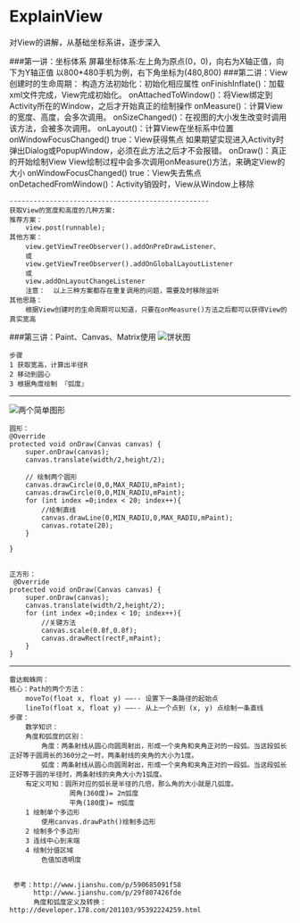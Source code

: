 # ExplainView
对View的讲解，从基础坐标系讲，逐步深入

###第一讲：坐标体系
	屏幕坐标体系:左上角为原点(0，0)，向右为X轴正值，向下为Y轴正值
		以800*480手机为例，右下角坐标为(480,800)
###第二讲：View创建时的生命周期：
	构造方法初始化：初始化相应属性
	onFinishInflate()：加载xml文件完成，View完成初始化。
	onAttachedToWindow()：将View绑定到Activity所在的Window，之后才开始真正的绘制操作
	onMeasure()：计算View的宽度、高度，会多次调用。
	onSizeChanged()：在视图的大小发生改变时调用该方法，会被多次调用。
	onLayout()：计算View在坐标系中位置
	onWindowFocusChanged() true：View获得焦点
	              如果期望实现进入Activity时弹出Dialog或PopupWindow，必须在此方法之后才不会报错。
	onDraw()：真正的开始绘制View
	         View绘制过程中会多次调用onMeasure()方法，来确定View的大小
	onWindowFocusChanged() true：View失去焦点
	onDetachedFromWindow()：Activity销毁时，View从Window上移除
	
	--------------------------------------------------
	获取View的宽度和高度的几种方案:
	推荐方案：
		view.post(runnable);
	其他方案：
		view.getViewTreeObserver().addOnPreDrawListener、
		或
		view.getViewTreeObserver().addOnGlobalLayoutListener
		或
		view.addOnLayoutChangeListener
 		注意：  以上三种方案都存在重复调用的问题，需要及时移除监听
 	其他思路：
		根据View创建时的生命周期可以知道，只要在onMeasure()方法之后都可以获得View的真实宽高

###第三讲：Paint、Canvas、Matrix使用
![饼状图](http://upload-images.jianshu.io/upload_images/1494999-543d3e13cf97d002.png?imageMogr2/auto-orient/strip%7CimageView2/2/w/1240)

	步骤
	1 获取宽高，计算出半径R
	2 移动到圆心
	3 根据角度绘制 『弧度』
	
----------------------------

![两个简单图形](http://upload-images.jianshu.io/upload_images/1494999-d9aabfa6e0b7c1e1.png?imageMogr2/auto-orient/strip%7CimageView2/2/w/1240)

	圆形：
	@Override
    protected void onDraw(Canvas canvas) {
        super.onDraw(canvas);
        canvas.translate(width/2,height/2);

        // 绘制两个圆形
        canvas.drawCircle(0,0,MAX_RADIU,mPaint);
        canvas.drawCircle(0,0,MIN_RADIU,mPaint);
        for (int index =0;index < 20; index++){
        	//绘制直线
            canvas.drawLine(0,MIN_RADIU,0,MAX_RADIU,mPaint);
            canvas.rotate(20);
        }

    }
	

	正方形：
	 @Override
    protected void onDraw(Canvas canvas) {
        super.onDraw(canvas);
        canvas.translate(width/2,height/2);
        for (int index =0;index < 10; index++){
        	//关键方法
            canvas.scale(0.8f,0.8f);
            canvas.drawRect(rectF,mPaint);
        }
    }
----------------------------------

	雷达蜘蛛网：
	核心：Path的两个方法：
		moveTo(float x, float y) ——-- 设置下一条路径的起始点
		lineTo(float x, float y) ——-- 从上一个点到 (x, y) 点绘制一条直线
	步骤：
		数学知识：
		角度和弧度的区别：
			角度：两条射线从圆心向圆周射出，形成一个夹角和夹角正对的一段弧。当这段弧长正好等于圆周长的360分之一时，两条射线的夹角的大小为1度。
			弧度：两条射线从圆心向圆周射出，形成一个夹角和夹角正对的一段弧。当这段弧长正好等于圆的半径时，两条射线的夹角大小为1弧度。	
		有定义可知：圆所对应的弧长是半径的几倍，那么角的大小就是几弧度。
				   周角(360度)= 2π弧度
				   平角(180度)= π弧度
		1 绘制单个多边形
			使用canvas.drawPath()绘制多边形
		2 绘制多个多边形
		3 连线中心到末端
		4 绘制分值区域
			色值加透明度
	 
	 
	 参考：http://www.jianshu.com/p/590685091f58
	 	  http://www.jianshu.com/p/29f807426fde
	 	  角度和弧度定义及转换：http://developer.178.com/201103/95392224259.html